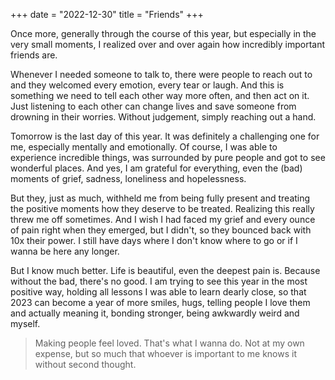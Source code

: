 +++
date = "2022-12-30"
title = "Friends"
+++

Once more, generally through the course of this year, but especially in the very small moments, I realized over and over again how incredibly important friends are. 

Whenever I needed someone to talk to, there were people to reach out to and they welcomed every emotion, every tear or laugh. And this is something we need to tell each other way more often, and then act on it. Just listening to each other can change lives and save someone from drowning in their worries. Without judgement, simply reaching out a hand.

Tomorrow is the last day of this year. It was definitely a challenging one for me, especially mentally and emotionally. Of course, I was able to experience incredible things, was surrounded by pure people and got to see wonderful places. And yes, I am grateful for everything, even the (bad) moments of grief, sadness, loneliness and hopelessness. 

But they, just as much, withheld me from being fully present and treating the positive moments how they deserve to be treated. Realizing this really threw me off sometimes. And I wish I had faced my grief and every ounce of pain right when they emerged, but I didn't, so they bounced back with 10x their power. I still have days where I don't know where to go or if I wanna be here any longer.

But I know much better. Life is beautiful, even the deepest pain is. Because without the bad, there's no good. I am trying to see this year in the most positive way, holding all lessons I was able to learn dearly close, so that 2023 can become a year of more smiles, hugs, telling people I love them and actually meaning it, bonding stronger, being awkwardly weird and myself. 

> Making people feel loved. That's what I wanna do. Not at my own expense, but so much that whoever is important to me knows it without second thought.